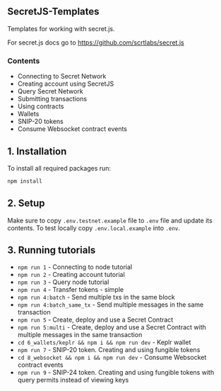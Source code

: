 ## SecretJS-Templates

Templates for working with secret.js.

For secret.js docs go to https://github.com/scrtlabs/secret.js

### Contents

- Connecting to Secret Network
- Creating account using SecretJS
- Query Secret Network
- Submitting transactions
- Using contracts
- Wallets
- SNIP-20 tokens
- Consume Websocket contract events

## 1. Installation

To install all required packages run:

```bash
npm install
```

## 2. Setup

Make sure to copy `.env.testnet.example` file to `.env` file and update its contents. To test locally copy `.env.local.example` into `.env`.

## 3. Running tutorials

- `npm run 1` - Connecting to node tutorial
- `npm run 2` - Creating account tutorial
- `npm run 3` - Query node tutorial
- `npm run 4` - Transfer tokens - simple
- `npm run 4:batch` - Send multiple txs in the same block
- `npm run 4:batch_same_tx` - Send multiple messages in the same transaction
- `npm run 5` - Create, deploy and use a Secret Contract
- `npm run 5:multi` - Create, deploy and use a Secret Contract with multiple messages in the same transaction
- `cd 6_wallets/keplr && npm i && npm run dev` - Keplr wallet
- `npm run 7` - SNIP-20 token. Creating and using fungible tokens
- `cd 8_websocket && npm i && npm run dev` - Consume Websocket contract 
events
- `npm run 9` - SNIP-24 token. Creating and using fungible tokens with query permits instead of viewing keys
